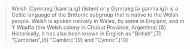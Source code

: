
> Welsh (Cymraeg [kəmˈraːiɡ] (listen) or y Gymraeg [ə ɡəmˈraːiɡ]) is a Celtic language of the Brittonic subgroup that is native to the Welsh people. Welsh is spoken natively in Wales, by some in England, and in Y Wladfa (the Welsh colony in Chubut Province, Argentina).[6] Historically, it has also been known in English as "British",[7] "Cambrian",[8] "Cambric"[9] and "Cymric".[10]